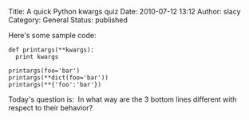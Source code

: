 Title: A quick Python kwargs quiz
Date: 2010-07-12 13:12
Author: slacy
Category: General
Status: published

Here's some sample code:

    def printargs(**kwargs):
      print kwargs

    printargs(foo='bar')
    printargs(**dict(foo='bar'))
    printargs(**{'foo':'bar'})

Today's question is:  In what way are the 3 bottom lines different with
respect to their behavior?
